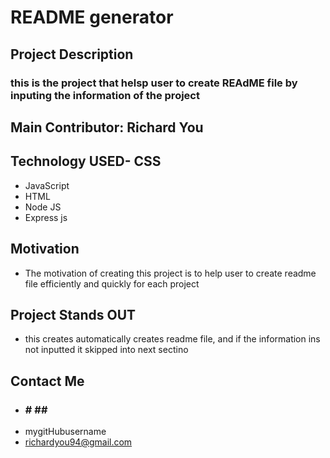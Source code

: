 # README generator
 ## Project Description
### this is the project that helsp user to create REAdME file by inputing the information of the project
 ## Main Contributor: Richard You
## Technology USED- CSS
 - JavaScript
 - HTML
 - Node JS
 - Express js
 ## Motivation
 - The motivation of creating this project is to help user to create readme file efficiently and quickly for each project
## Project Stands OUT
 - this creates automatically creates readme file, and if the information ins not inputted it skipped into next sectino 
## Contact Me
- ### # ## ####
- mygitHubusername
- richardyou94@gmail.com
